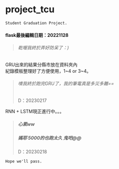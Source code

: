 # project_tcu
`Student Graduation Project.`

#### flask最後編輯日期：20221128  
>###### 乾喔我終於弄好防呆了：)  

GRU出來的結果分縣市放在資料夾內  
紀錄模板整理好了方便使用，1~4 or 3~4。  
>###### 噢我終於跑完GRU了，我的筆電真是多災多難==  
> D：20230217  

RNN + LSTM現正進行中。。。  
>##### 心累ww  
>##### 媽耶 5000的也跑太久 鬼吧@@ 
> D：20230218  

`Hope we'll pass.`  
